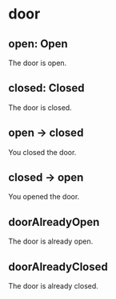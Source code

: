 # door

## open: Open

The door is open.

## closed: Closed

The door is closed.

## open -> closed

You closed the door.

## closed -> open

You opened the door.

## doorAlreadyOpen

The door is already open.

## doorAlreadyClosed

The door is already closed.
